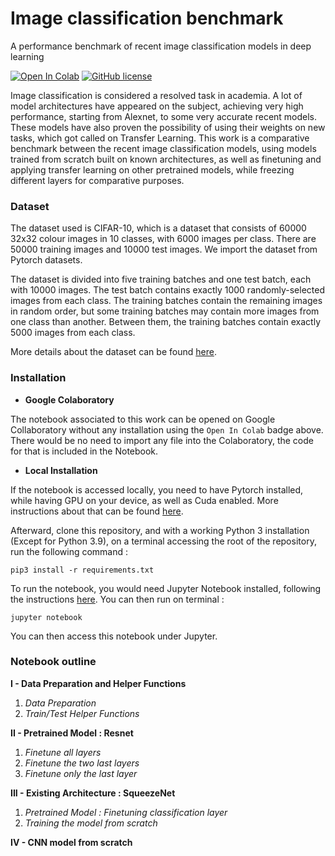 # Image classification benchmark
A performance benchmark of recent image classification models in deep learning

[![Open In Colab](https://colab.research.google.com/assets/colab-badge.svg)](https://colab.research.google.com/github/IhabBendidi/img_classification_benchmark/blob/main/CNN_benchmark.ipynb)
[![GitHub license](https://img.shields.io/github/license/Naereen/StrapDown.js.svg)](https://github.com/IhabBendidi/img_classification_benchmarkblob/master/LICENSE)

Image classification is considered a resolved task in academia. A lot of model architectures have appeared on the subject, achieving very high performance, starting from Alexnet, to some very accurate recent models. These models have also proven the possibility of using their weights on new tasks, which got called on Transfer Learning. This work is a comparative benchmark between the recent image classification models, using models trained from scratch built on known architectures, as well as finetuning and applying transfer learning on other pretrained models, while freezing different layers for comparative purposes.

### Dataset 

The dataset used is CIFAR-10, which is a dataset that consists of 60000 32x32 colour images in 10 classes, with 6000 images per class. There are 50000 training images and 10000 test images. We import the dataset from Pytorch datasets.

The dataset is divided into five training batches and one test batch, each with 10000 images. The test batch contains exactly 1000 randomly-selected images from each class. The training batches contain the remaining images in random order, but some training batches may contain more images from one class than another. Between them, the training batches contain exactly 5000 images from each class.

More details about the dataset can be found [here](https://www.cs.toronto.edu/~kriz/cifar.html).


### Installation  

- **Google Colaboratory**

The notebook associated to this work can be opened on Google Collaboratory without any installation using the `Open In Colab` badge above. There would be no need to import any file into the Colaboratory, the code for that is included in the Notebook.

- **Local Installation**

If the notebook is accessed locally, you need to have Pytorch installed, while having GPU on your device, as well as Cuda enabled. More instructions about that can be found [here](https://pytorch.org/get-started/locally/).

Afterward, clone this repository, and with a working Python 3 installation (Except for Python 3.9), on a terminal accessing the root of the repository, run the following command :

```
pip3 install -r requirements.txt
```

To run the notebook, you would need Jupyter Notebook installed, following the instructions [here](https://jupyter.org/install). You can then run on terminal :

```
jupyter notebook
```

You can then access this notebook under Jupyter.

### Notebook outline

**I - Data Preparation and Helper Functions**
1. *Data Preparation*
2. *Train/Test Helper Functions*

**II - Pretrained Model : Resnet**
1. *Finetune all layers*
2. *Finetune the two last layers*
3. *Finetune only the last layer*

**III - Existing Architecture : SqueezeNet**
1. *Pretrained Model : Finetuning classification layer*
2. *Training the model from scratch*

**IV - CNN model from scratch**


